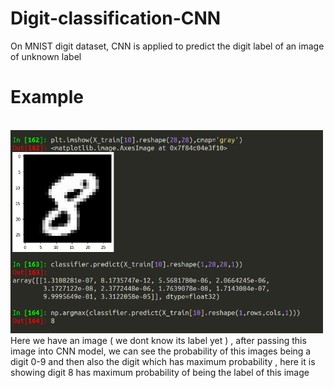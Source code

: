 # Digit-classification-CNN

On MNIST digit dataset, CNN is applied to predict the digit label of an image of unknown label

# Example
<br>

<img src='example.png' width=500>
Here we have an image ( we dont know its label yet ) , after passing this image into CNN model,
we can see the probability of this images being a digit 0-9
and then also the digit which has maximum probability , here it is showing digit 8 has maximum probability of being the label of this image

<br>
